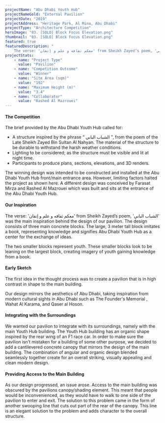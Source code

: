 ```yaml
---
projectName: "Abu Dhabi Youth Hub"
projectNameGold: "External Pavilion"
projectDate: "2019"
projectAddress: "Heritage Park, Al Mina, Abu Dhabi"
projectType: "Architecture Competition"
heroImage: "03. [SOLO] Block Focus Elevation.png"
thumbnail: "03. [SOLO] Block Focus Elevation.png"
featured: true
featuredDescription: "
    The verse: 'معكم ثقافه و علم و إتقان' from Sheikh Zayed’s poem, 'الشباب الباني' was the main inspiration behind the design of our pavilion. The design consists of three main concrete blocks. The large, 3 meter tall block imitates a book, representing knowledge and signifies Abu Dhabi Youth Hub as a center for the exchange of ideas."
projectStats: 
    - name: "Project Type"
      value: "Pavilion"
    - name: "Competition Outcome"
      value: "Winner"
    - name: "Site Area (sqm)"
      value: "192"
    - name: "Maximum Height (m)"
      value: "3.4"
    - name: "Collaborator"
      value: "Rashed Al Mazrouei"
---
```


#### The Competition
The brief provided by the Abu Dhabi Youth Hub called for:
- A structure inspired by the phrase “ الشباب الباني ”, from the
poem of the Late Sheikh Zayed Bin Sultan Al Nahyan.
The material of the structure to be durable to withstand the harsh
weather conditions.
- Lighting to be considered; as the structure must be visible and lit
at night time.
- Participants to produce plans, sections, elevations, and 3D
renders.

The winning design was intended to be constructed and installed at the 
Abu Dhabi Youth Hub front/main entrance area. However, limiting factors halted the project as shown here.
A different design was conceived by Farasat Mirza and Rashed Al Mazrouei which was built and sits at the entrance of the Abu Dhabi Youth Hub.

#### Our Inspiration
The verse: 'معكم ثقافه و علم و إتقان' from Sheikh Zayed’s poem, 'الشباب الباني' was the main inspiration behind the design of our pavilion. The design consists of three main concrete blocks. The large, 3 meter tall block imitates a book, representing knowledge and signifies Abu Dhabi Youth Hub as a center for the exchange of ideas.
    
The two smaller blocks represent youth. These smaller blocks look to be leaning on the largest block, creating imagery of youth gaining knowledge from a book.

#### Early Sketch
The first idea in the thought process was to create a
pavilion that is in high contrast in shape to the main
building.

Our design mirrors the aesthetics of Abu Dhabi,
taking inspiration from modern cultural sights in
Abu Dhabi such as The Founder's Memorial , Wahat
Al Karama, and Qaser al Hoson.

#### Integrating with the Surroundings
We wanted our pavilion to integrate with its surroundings, namely with the main Youth Hub
building.
The Youth Hub building has an organic shape inspired by the rear wing of an F1 race car.
In order to make sure the pavilion isn’t mistaken for
a building of some other purpose, we decided to add a cantilevered concrete canopy that mirrors the design of the main building.
The combination of angular and organic design blended seamlessly together create for an overall
striking, visually appealing and clean modern design.

#### Providing Access to the Main Building
As our design progressed, an issue arose. Access to the main building was obscured by the pavilions canopy/shading element.
This meant that people would be inconvenienced, as they would have to walk to one side of the pavilion to enter and exit.
The solution to this problem came in the form of
another swooping line that cuts out part of the rear
of the canopy. This line is an elegant solution to the problem and adds character to the overall structure.

